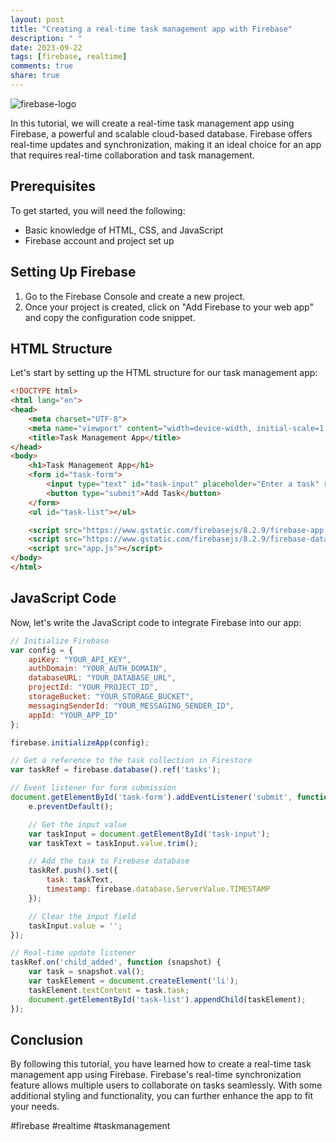 ```yaml
---
layout: post
title: "Creating a real-time task management app with Firebase"
description: " "
date: 2023-09-22
tags: [firebase, realtime]
comments: true
share: true
---
```


![firebase-logo](https://www.gstatic.com/devrel-devsite/prod/veaa971ab5f50580a33a1144dc99a8b60fa4f608bfb9f9780f6472482a3bc0ec/firebase/images/lockup.png)

In this tutorial, we will create a real-time task management app using Firebase, a powerful and scalable cloud-based database. Firebase offers real-time updates and synchronization, making it an ideal choice for an app that requires real-time collaboration and task management.

## Prerequisites
To get started, you will need the following:
- Basic knowledge of HTML, CSS, and JavaScript
- Firebase account and project set up

## Setting Up Firebase
1. Go to the Firebase Console and create a new project.
2. Once your project is created, click on "Add Firebase to your web app" and copy the configuration code snippet.

## HTML Structure
Let's start by setting up the HTML structure for our task management app:

```html
<!DOCTYPE html>
<html lang="en">
<head>
    <meta charset="UTF-8">
    <meta name="viewport" content="width=device-width, initial-scale=1.0">
    <title>Task Management App</title>
</head>
<body>
    <h1>Task Management App</h1>
    <form id="task-form">
        <input type="text" id="task-input" placeholder="Enter a task" required>
        <button type="submit">Add Task</button>
    </form>
    <ul id="task-list"></ul>

    <script src="https://www.gstatic.com/firebasejs/8.2.9/firebase-app.js"></script>
    <script src="https://www.gstatic.com/firebasejs/8.2.9/firebase-database.js"></script>
    <script src="app.js"></script>
</body>
</html>
```

## JavaScript Code
Now, let's write the JavaScript code to integrate Firebase into our app:

```javascript
// Initialize Firebase
var config = {
    apiKey: "YOUR_API_KEY",
    authDomain: "YOUR_AUTH_DOMAIN",
    databaseURL: "YOUR_DATABASE_URL",
    projectId: "YOUR_PROJECT_ID",
    storageBucket: "YOUR_STORAGE_BUCKET",
    messagingSenderId: "YOUR_MESSAGING_SENDER_ID",
    appId: "YOUR_APP_ID"
};

firebase.initializeApp(config);

// Get a reference to the task collection in Firestore
var taskRef = firebase.database().ref('tasks');

// Event listener for form submission
document.getElementById('task-form').addEventListener('submit', function (e) {
    e.preventDefault();

    // Get the input value
    var taskInput = document.getElementById('task-input');
    var taskText = taskInput.value.trim();

    // Add the task to Firebase database
    taskRef.push().set({
        task: taskText,
        timestamp: firebase.database.ServerValue.TIMESTAMP
    });

    // Clear the input field
    taskInput.value = '';
});

// Real-time update listener
taskRef.on('child_added', function (snapshot) {
    var task = snapshot.val();
    var taskElement = document.createElement('li');
    taskElement.textContent = task.task;
    document.getElementById('task-list').appendChild(taskElement);
});
```

## Conclusion
By following this tutorial, you have learned how to create a real-time task management app using Firebase. Firebase's real-time synchronization feature allows multiple users to collaborate on tasks seamlessly. With some additional styling and functionality, you can further enhance the app to fit your needs.

#firebase #realtime #taskmanagement